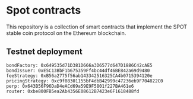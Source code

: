 # Spot contracts

This repository is a collection of smart contracts that implement the SPOT stable coin protocol on the Ethereum blockchain.

## Testnet deployment

```
bondFactory: 0x649535d71D381D666a3D6577d647D1886C42cAE5
bondIssuer: 0xE5C13BbF1b675359Ff4bc44df46BE842a69d9480
feeStrategy: 0xB56a2775f56ab143342516325CA4b0715394120e
pricingStrategy: 0xc9f08301155bF4dbB42999c47236eb9F704822C0
perp: 0x643B56F96DaD4eACd69a59E9F5801f227BA461e6
router: 0xbe800FB5ea2Ab4356E08612B7423e6F1618488fd
```
